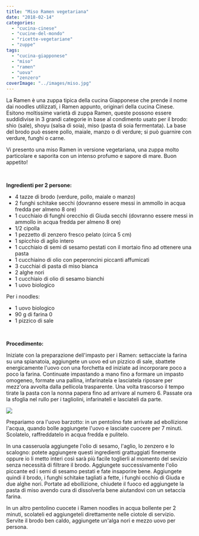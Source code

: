 ```yaml
---
title: "Miso Ramen vegetariana"
date: "2018-02-14"
categories: 
  - "cucina-cinese"
  - "cucine-del-mondo"
  - "ricette-vegetariane"
  - "zuppe"
tags: 
  - "cucina-giapponese"
  - "miso"
  - "ramen"
  - "uova"
  - "zenzero"
coverImage: "../images/miso.jpg"
---
```


La Ramen è una zuppa tipica della cucina Giapponese che prende il nome dai noodles utilizzati, i Ramen appunto, originari della cucina Cinese. Esitono moltissime varietà di zuppa Ramen, queste possono essere suddidivise in 3 grandi categorie in base al condimento usato per il brodo: shio (sale), shoyu (salsa di soia), miso (pasta di soia fermentata). La base del brodo può essere pollo, maiale, manzo o di verdure; si può guarnire con verdure, funghi o carne.

Vi presento una miso Ramen in versione vegetariana, una zuppa molto particolare e saporita con un intenso profumo e sapore di mare. Buon appetito!

 

**Ingredienti per 2 persone:**

- 4 tazze di brodo (verdure, pollo, maiale o manzo)
- 2 funghi schitake secchi (dovranno essere messi in ammollo in acqua fredda per almeno 8 ore)
- 1 cucchiaio di funghi orecchio di Giuda secchi (dovranno essere messi in ammollo in acqua fredda per almeno 8 ore)
- 1/2 cipolla
- 1 pezzetto di zenzero fresco pelato (circa 5 cm)
- 1 spicchio di aglio intero
- 1 cucchiaio di semi di sesamo pestati con il mortaio fino ad ottenere una pasta
- 1 cucchiaino di olio con peperoncini piccanti affumicati
- 3 cucchiai di pasta di miso bianca
- 2 alghe nori
- 1 cucchiaio di olio di sesamo bianchi
- 1 uovo biologico

Per i noodles:

- 1 uovo biologico
- 90 g di farina 0
- 1 pizzico di sale

 

**Procedimento:**

Iniziate con la preparazione dell'impasto per i Ramen: settacciate la farina su una spianatoia, aggiungete un uovo ed un pizzico di sale, sbattete energicamente l'uovo con una forchetta ed iniziate ad incorporare poco a poco la farina. Continuate impastando a mano fino a formare un impasto omogeneo, formate una pallina, infarinatela e lasciatela riposare per mezz'ora avvolta dalla pellicola trasparente. Una volta trascorso il tempo tirate la pasta con la nonna papera fino ad arrivare al numero 6. Passate ora la sfoglia nel rullo per i tagliolini, infarinateli e lasciateli da parte.

![](https://cucinadalnord.it/wp-content/uploads/2018/02/ramen.jpg)

Prepariamo ora l'uovo barzotto: in un pentolino fate arrivate ad ebollizione l'acqua, quando bolle aggiungete l'uovo e lasciate cuocere per 7 minuti. Scolatelo, raffreddatelo in acqua fredda e pulitelo.

In una casseruola aggiungete l'olio di sesamo, l'aglio, lo zenzero e lo scalogno: potete aggiungere questi ingredienti grattuggiati finemente oppure io li metto interi così sarà più facile toglierli al momento del sevizio senza necessità di filtrare il brodo. Aggiungete successivamente l'olio piccante ed i semi di sesamo pestati e fate insaporire bene. Aggiungete quindi il brodo, i funghi schitake tagliati a fette, i funghi occhio di Giuda e due alghe nori. Portate ad ebollizione, chiudete il fuoco ed aggiungete la pasta di miso avendo cura di dissolverla bene aiutandovi con un setaccia farina.

In un altro pentolino cuocete i Ramen noodles in acqua bollente per 2 minuti, scolateli ed aggiungeteli direttamente nelle ciotole di servizio. Servite il brodo ben caldo, aggiungete un'alga nori e mezzo uovo per persona.
